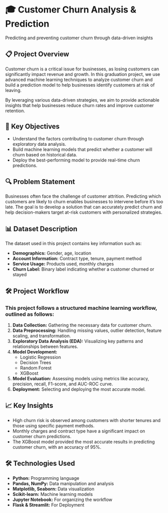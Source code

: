 # **🎓 Customer Churn Analysis & Prediction**

Predicting and preventing customer churn through data-driven insights

## **📋 Project Overview**

Customer churn is a critical issue for businesses, as losing customers can significantly impact revenue and growth. In this graduation project, we use advanced machine learning techniques to analyze customer churn and build a prediction model to help businesses identify customers at risk of leaving.

By leveraging various data-driven strategies, we aim to provide actionable insights that help businesses reduce churn rates and improve customer retention.

## **🎯 Key Objectives**
- Understand the factors contributing to customer churn through exploratory data analysis.
- Build machine learning models that predict whether a customer will churn based on historical data.
- Deploy the best-performing model to provide real-time churn predictions.

## **🔍 Problem Statement**

Businesses often face the challenge of customer attrition. Predicting which customers are likely to churn enables businesses to intervene before it’s too late. The goal is to develop a solution that can accurately predict churn and help decision-makers target at-risk customers with personalized strategies.

## **📊 Dataset Description**

The dataset used in this project contains key information such as:

- **Demographics:** Gender, age, location
- **Account Information:** Contract type, tenure, payment method
- **Service Usage:** Products used, monthly charges
- **Churn Label:** Binary label indicating whether a customer churned or stayed


## **🛠 Project Workflow**

### This project follows a structured machine learning workflow, outlined as follows:

1.  **Data Collection:** Gathering the necessary data for customer churn.
2.	**Data Preprocessing:** Handling missing values, outlier detection, feature scaling, and transformation.
3.	**Exploratory Data Analysis (EDA):** Visualizing key patterns and relationships between features.
4.	**Model Development:**
    - Logistic Regression
	- Decision Trees
	- Random Forest
	- XGBoost
5.	**Model Evaluation:** Assessing models using metrics like accuracy, precision, recall, F1-score, and AUC-ROC curve.
6.	**Deployment:** Selecting and deploying the most accurate model.

## **📈 Key Insights**

- High churn risk is observed among customers with shorter tenures and those using specific payment methods.
- Monthly charges and contract type have a significant impact on customer churn predictions.
- The XGBoost model provided the most accurate results in predicting customer churn, with an accuracy of 95%.

## **🛠 Technologies Used**

- **Python:** Programming language
- **Pandas, NumPy:** Data manipulation and analysis
- **Matplotlib, Seaborn:** Data visualization
- **Scikit-learn:** Machine learning models
- **Jupyter Notebook:** For organizing the workflow
- **Flask & Streamlit:** For Deployment